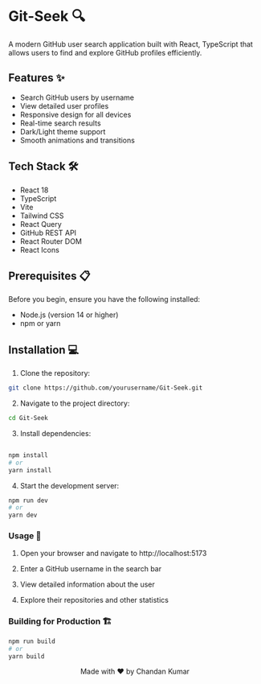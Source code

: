 # Git-Seek 🔍

A modern GitHub user search application built with React, TypeScript that allows users to find and explore GitHub profiles efficiently.

## Features ✨

- Search GitHub users by username
- View detailed user profiles
- Responsive design for all devices
- Real-time search results
- Dark/Light theme support
- Smooth animations and transitions

## Tech Stack 🛠️

- React 18
- TypeScript
- Vite
- Tailwind CSS
- React Query
- GitHub REST API
- React Router DOM
- React Icons

## Prerequisites 📋

Before you begin, ensure you have the following installed:

- Node.js (version 14 or higher)
- npm or yarn

## Installation 💻

1. Clone the repository:

```bash
git clone https://github.com/yourusername/Git-Seek.git
```

2. Navigate to the project directory:

```bash
cd Git-Seek
```

3. Install dependencies:

```bash

npm install
# or
yarn install

```

4. Start the development server:

```bash
npm run dev
# or
yarn dev

```

### Usage 🚀

1. Open your browser and navigate to http://localhost:5173

2. Enter a GitHub username in the search bar

3. View detailed information about the user

4. Explore their repositories and other statistics

### Building for Production 🏗️

```bash
npm run build
# or
yarn build

```

<div align="center">
Made with ❤️ by Chandan Kumar
</div>
